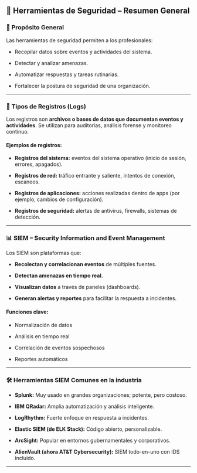 
## 🔐 Herramientas de Seguridad – Resumen General

### 📌 **Propósito General**

Las herramientas de seguridad permiten a los profesionales:

- Recopilar datos sobre eventos y actividades del sistema.
    
- Detectar y analizar amenazas.
    
- Automatizar respuestas y tareas rutinarias.
    
- Fortalecer la postura de seguridad de una organización.
    

---

### 📁 **Tipos de Registros (Logs)**

Los registros son **archivos o bases de datos que documentan eventos y actividades**. Se utilizan para auditorías, análisis forense y monitoreo continuo.

#### Ejemplos de registros:

- **Registros del sistema:** eventos del sistema operativo (inicio de sesión, errores, apagados).
    
- **Registros de red:** tráfico entrante y saliente, intentos de conexión, escaneos.
    
- **Registros de aplicaciones:** acciones realizadas dentro de apps (por ejemplo, cambios de configuración).
    
- **Registros de seguridad:** alertas de antivirus, firewalls, sistemas de detección.
    

---

### 📊 **SIEM – Security Information and Event Management**

Los SIEM son plataformas que:

- **Recolectan y correlacionan eventos** de múltiples fuentes.
    
- **Detectan amenazas en tiempo real.**
    
- **Visualizan datos** a través de paneles (dashboards).
    
- **Generan alertas y reportes** para facilitar la respuesta a incidentes.
    

#### Funciones clave:

- Normalización de datos
    
- Análisis en tiempo real
    
- Correlación de eventos sospechosos
    
- Reportes automáticos
    

---

### 🛠️ **Herramientas SIEM Comunes en la industria**

- **Splunk:** Muy usado en grandes organizaciones; potente, pero costoso.
    
- **IBM QRadar:** Amplia automatización y análisis inteligente.
    
- **LogRhythm:** Fuerte enfoque en respuesta a incidentes.
    
- **Elastic SIEM (de ELK Stack):** Código abierto, personalizable.
    
- **ArcSight:** Popular en entornos gubernamentales y corporativos.
    
- **AlienVault (ahora AT&T Cybersecurity):** SIEM todo-en-uno con IDS incluido.
    

---


